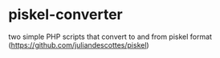 # piskel-converter
two simple PHP scripts that convert to and from piskel format (https://github.com/juliandescottes/piskel)
